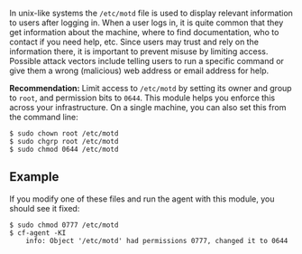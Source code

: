 In unix-like systems the `/etc/motd` file is used to display relevant information to users after logging in.
When a user logs in, it is quite common that they get information about the machine, where to find documentation, who to contact if you need help, etc.
Since users may trust and rely on the information there, it is important to prevent misuse by limiting access.
Possible attack vectors include telling users to run a specific command or give them a wrong (malicious) web address or email address for help.

**Recommendation:** Limit access to `/etc/motd` by setting its owner and group to `root`, and permission bits to `0644`.
This module helps you enforce this across your infrastructure.
On a single machine, you can also set this from the command line:

```
$ sudo chown root /etc/motd
$ sudo chgrp root /etc/motd
$ sudo chmod 0644 /etc/motd
```

## Example

If you modify one of these files and run the agent with this module, you should see it fixed:

```
$ sudo chmod 0777 /etc/motd
$ cf-agent -KI
    info: Object '/etc/motd' had permissions 0777, changed it to 0644
```
